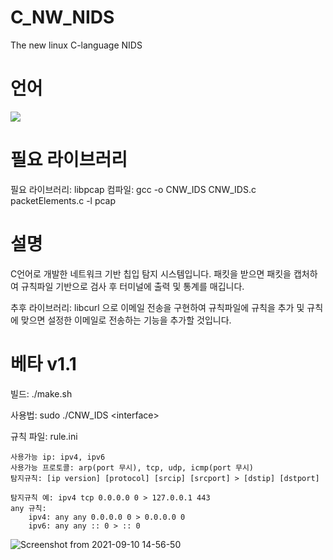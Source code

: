 # C_NW_NIDS
The new linux C-language NIDS

# 언어
<img src="https://img.shields.io/badge/c-%2300599C.svg?style=for-the-badge&logo=c&logoColor=white"/>

# 필요 라이브러리

필요 라이브러리: libpcap
컴파일: gcc -o CNW_IDS CNW_IDS.c packetElements.c -l pcap

# 설명
C언어로 개발한 네트워크 기반 칩입 탐지 시스템입니다.
패킷을 받으면 패킷을 캡처하여 규칙파일 기반으로 검사 후 터미널에 출력 및 통계를 매깁니다.

추후 라이브러리: libcurl 으로 이메일 전송을 구현하여 규칙파일에 규칙을 추가 및
규칙에 맞으면 설정한 이메일로 전송하는 기능을 추가할 것입니다.

# 베타 v1.1

빌드: ./make.sh

사용법: sudo ./CNW_IDS \<interface\>

규칙 파일: rule.ini
  ```
  사용가능 ip: ipv4, ipv6
  사용가능 프로토콜: arp(port 무시), tcp, udp, icmp(port 무시)
  탐지규칙: [ip version] [protocol] [srcip] [srcport] > [dstip] [dstport]
  
  탐지규칙 예: ipv4 tcp 0.0.0.0 0 > 127.0.0.1 443
  any 규칙:
      ipv4: any any 0.0.0.0 0 > 0.0.0.0 0
      ipv6: any any :: 0 > :: 0
  ```

![Screenshot from 2021-09-10 14-56-50](https://user-images.githubusercontent.com/66502982/132806783-797209e6-133e-4d91-b9f2-1a3acae10942.png)
